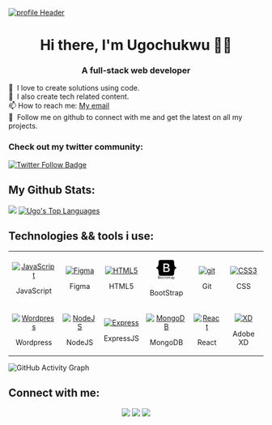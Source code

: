 [![profile Header](https://user-images.githubusercontent.com/78768678/203291722-79f749c3-467f-4b18-8036-921624e20cca.png)](https://github.com/techjuggernaut)

<h1 align="center">Hi there, I'm Ugochukwu 👋🏽</h1>
<h3 align="center">A full-stack web developer</h3>
 👀 &nbsp;I love to create solutions using code.
<br/>
🙂 &nbsp;I also create tech related content.
<br/>
📫 How to reach me: <a href="mailto:ugochukwu2705@gmail.com">My email</a>
<br />
 💞️ &nbsp;Follow me on github to connect with me and get the latest on all my projects.
<h3>Check out my twitter community: </h3>
<a href="https://twitter.com/ugothedev">
<img src="https://img.shields.io/twitter/follow/ugothedev?color=0F182A&logo=twitter&style=for-the-badge" alt="Twitter Follow Badge"/></a> <br />


## My Github Stats:
<a href="http://www.github.com/ugothedev"><img width="47%" src="https://github-readme-streak-stats.herokuapp.com/?user=ugothedev&stroke=ffffff&background=1d2a3a&ring=5BCDEC&fire=5BCDEC&currStreakNum=ffffff&currStreakLabel=5BCDEC&sideNums=ffffff&sideLabels=ffffff&dates=ffffff&hide_border=true" /></a>
<a href="https://github.com/ugothedev"><img alt="Ugo's Top Languages" width="47%" src="https://github-readme-stats.vercel.app/api/top-langs/?username=ugothedev&langs_count=8&count_private=true&layout=compact&theme=react&hide_border=true&bg_color=1d2a3a"/></a>


## Technologies && tools i use:
<table>
  <tr>
    <td>
      <p align="center">
        <a href="https://developer.mozilla.org/en-US/docs/Web/JavaScript" target="_blank" rel="noreferrer">
          <img src="https://raw.githubusercontent.com/danielcranney/readme-generator/main/public/icons/skills/javascript-colored.svg" width="36" height="36" alt="JavaScript" />
        </a>
        <p align="center">JavaScript</p>
      </p>
    </td>
       <td>
      <p align="center">
        <a href="https://www.figma.com/" target="_blank" rel="noreferrer">
          <img src="https://raw.githubusercontent.com/danielcranney/readme-generator/main/public/icons/skills/figma-colored.svg" width="36" height="36" alt="Figma" />
        </a>
        <p align="center">Figma</p>
      </p>
    </td>
    <td>
      <p align="center">
        <a href="https://developer.mozilla.org/en-US/docs/Glossary/HTML5" target="_blank" rel="noreferrer">
          <img src="https://raw.githubusercontent.com/danielcranney/readme-generator/main/public/icons/skills/html5-colored.svg" width="36" height="36" alt="HTML5" />
        </a>
        <p align="center">HTML5</p>
      </p>
    </td>
     <td>            
      <p align="center">
        <a href="https://getbootstrap.com" target="_blank" rel="noreferrer">
          <img src="https://raw.githubusercontent.com/devicons/devicon/master/icons/bootstrap/bootstrap-plain-wordmark.svg" alt="bootstrap" width="40" height="40"/>
      </a>
        <p align="center">BootStrap</p>
      </p>
    </td>
    <td>
      <p align="center">
        <a href="https://git-scm.com/" target="_blank" rel="noreferrer">
          <img src="https://www.vectorlogo.zone/logos/git-scm/git-scm-icon.svg" alt="git" width="40" height="40"/>
      </a>
        <p align="center">Git</p>
      </p>
    </td>
    <td>
      <p align="center">
        <a href="https://www.w3.org/TR/CSS/#css" target="_blank" rel="noreferrer">
          <img src="https://raw.githubusercontent.com/danielcranney/readme-generator/main/public/icons/skills/css3-colored.svg" width="36" height="36" alt="CSS3" />
      </a>
        <p align="center">CSS</p>
      </p>
    </td>
     </tr>
     <tr>
       <td>
      <p align="center">
        <a href="https://wordpress.org/" target="_blank" rel="noreferrer">
          <img src="https://cdn-icons-png.flaticon.com/512/174/174881.png" width="36" height="36" alt="Wordpress" />
        </a>
        <p align="center">Wordpress</p>
      </p>
    </td>
    <td>            
      <p align="center">
        <a href="https://nodejs.org/en/" target="_blank" rel="noreferrer">
        <img src="https://raw.githubusercontent.com/danielcranney/readme-generator/main/public/icons/skills/nodejs-colored.svg" width="36" height="36" alt="NodeJS" />
      </a>
        <p align="center">NodeJS</p>
      </p>
    </td>
    <td>           
      <p align="center">
        <a href="https://expressjs.com/" target="_blank" rel="noreferrer">
          <img src="https://raw.githubusercontent.com/danielcranney/readme-generator/main/public/icons/skills/express-colored.svg" width="36" height="36" alt="Express"/>
        </a>
        <p align="center">ExpressJS</p>
      </p>
    </td>
      <td>             
      <p align="center">
        <a href="https://www.mongodb.com/" target="_blank" rel="noreferrer">
          <img src="https://raw.githubusercontent.com/danielcranney/readme-generator/main/public/icons/skills/mongodb-colored.svg" width="36" height="36" alt="MongoDB"/>
       </a>
        <p align="center">MongoDB</p>
      </p>
    </td>
    <td>
      <p align="center">
        <a href="https://reactjs.org/" target="_blank" rel="noreferrer">
          <img src="https://raw.githubusercontent.com/danielcranney/readme-generator/main/public/icons/skills/react-colored.svg" width="36" height="36" alt="React" />
        </a>
        <p align="center">React</p>
      </p>
    </td>
    <td>           
      <p align="center">
        <a href="https://www.adobe.com/uk/products/xd.html" target="_blank" rel="noreferrer">
          <img src="https://raw.githubusercontent.com/danielcranney/readme-generator/main/public/icons/skills/xd-colored.svg" width="36" height="36" alt="XD" />
      </a>
        <p align="center">Adobe XD</p>
      </p>
    </td>
  </tr>
</table>


![GitHub Activity Graph](https://activity-graph.herokuapp.com/graph?username=ugothedev&bg_color=1d2a3a&color=5BCDEC&line=5BCDEC&point=FFFFFF&hide_border=true)

## Connect with me:
<p align="center">
<a href = "https://www.linkedin.com/in/ugothedev"><img src="https://img.icons8.com/fluent/48/000000/linkedin.png"/></a>
<a href = "https://twitter.com/ugothedev"><img src="https://img.icons8.com/fluent/48/000000/twitter.png"/></a>
<a href = "https://www.instagram.com/ugothedev"><img src="https://img.icons8.com/fluent/48/000000/instagram-new.png"/></a>
</p>

<!---
ugothedev/ugothedev is a ✨ special ✨ repository because its `README.md` (this file) appears on your GitHub profile.
You can click the Preview link to take a look at your changes.
--->
